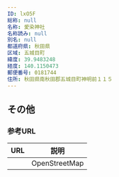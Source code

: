 ```yaml
---
ID: lxO5F
総称: null
名称: 愛染神社
名称読み: null
別名: null
都道府県: 秋田県
区域: 五城目町
緯度: 39.9483248
経度: 140.1150473
郵便番号: 0181744
住所: 秋田県南秋田郡五城目町神明前１１５
---
```


## その他

### 参考URL

| URL | 説明          |
| --- | ------------- |
|     | OpenStreetMap |
